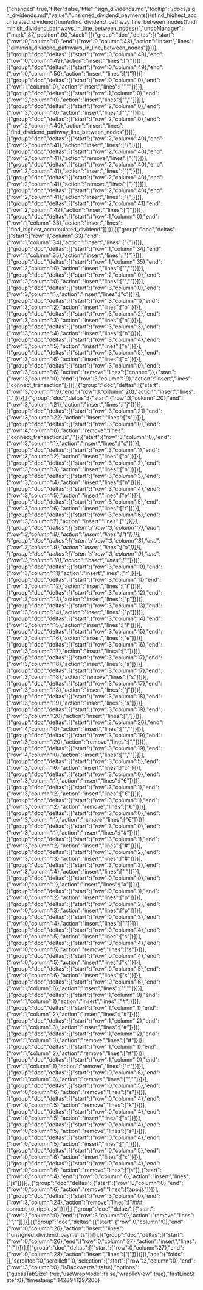 {"changed":true,"filter":false,"title":"sign_dividends.md","tooltip":"/docs/sign_dividends.md","value":"unsigned_dividend_payments()\nfind_highest_accumulated_dividend()\n\n\nfind_dividend_pathway_line_between_nodes()\ndiminish_dividend_pathways_in_line_between_nodes()","undoManager":{"mark":87,"position":90,"stack":[[{"group":"doc","deltas":[{"start":{"row":0,"column":0},"end":{"row":0,"column":48},"action":"insert","lines":["diminish_dividend_pathways_in_line_between_nodes"]}]}],[{"group":"doc","deltas":[{"start":{"row":0,"column":48},"end":{"row":0,"column":49},"action":"insert","lines":["("]}]}],[{"group":"doc","deltas":[{"start":{"row":0,"column":49},"end":{"row":0,"column":50},"action":"insert","lines":[")"]}]}],[{"group":"doc","deltas":[{"start":{"row":0,"column":0},"end":{"row":1,"column":0},"action":"insert","lines":["",""]}]}],[{"group":"doc","deltas":[{"start":{"row":1,"column":0},"end":{"row":2,"column":0},"action":"insert","lines":["",""]}]}],[{"group":"doc","deltas":[{"start":{"row":2,"column":0},"end":{"row":3,"column":0},"action":"insert","lines":["",""]}]}],[{"group":"doc","deltas":[{"start":{"row":2,"column":0},"end":{"row":2,"column":40},"action":"insert","lines":["find_dividend_pathway_line_between_nodes"]}]}],[{"group":"doc","deltas":[{"start":{"row":2,"column":40},"end":{"row":2,"column":41},"action":"insert","lines":["("]}]}],[{"group":"doc","deltas":[{"start":{"row":2,"column":40},"end":{"row":2,"column":41},"action":"remove","lines":["("]}]}],[{"group":"doc","deltas":[{"start":{"row":2,"column":40},"end":{"row":2,"column":41},"action":"insert","lines":[")"]}]}],[{"group":"doc","deltas":[{"start":{"row":2,"column":40},"end":{"row":2,"column":41},"action":"remove","lines":[")"]}]}],[{"group":"doc","deltas":[{"start":{"row":2,"column":40},"end":{"row":2,"column":41},"action":"insert","lines":["("]}]}],[{"group":"doc","deltas":[{"start":{"row":2,"column":41},"end":{"row":2,"column":42},"action":"insert","lines":[")"]}]}],[{"group":"doc","deltas":[{"start":{"row":1,"column":0},"end":{"row":1,"column":33},"action":"insert","lines":["find_highest_accumulated_dividend"]}]}],[{"group":"doc","deltas":[{"start":{"row":1,"column":33},"end":{"row":1,"column":34},"action":"insert","lines":["("]}]}],[{"group":"doc","deltas":[{"start":{"row":1,"column":34},"end":{"row":1,"column":35},"action":"insert","lines":[")"]}]}],[{"group":"doc","deltas":[{"start":{"row":1,"column":35},"end":{"row":2,"column":0},"action":"insert","lines":["",""]}]}],[{"group":"doc","deltas":[{"start":{"row":2,"column":0},"end":{"row":3,"column":0},"action":"insert","lines":["",""]}]}],[{"group":"doc","deltas":[{"start":{"row":3,"column":0},"end":{"row":3,"column":1},"action":"insert","lines":["c"]}]}],[{"group":"doc","deltas":[{"start":{"row":3,"column":1},"end":{"row":3,"column":2},"action":"insert","lines":["o"]}]}],[{"group":"doc","deltas":[{"start":{"row":3,"column":2},"end":{"row":3,"column":3},"action":"insert","lines":["n"]}]}],[{"group":"doc","deltas":[{"start":{"row":3,"column":3},"end":{"row":3,"column":4},"action":"insert","lines":["n"]}]}],[{"group":"doc","deltas":[{"start":{"row":3,"column":4},"end":{"row":3,"column":5},"action":"insert","lines":["e"]}]}],[{"group":"doc","deltas":[{"start":{"row":3,"column":5},"end":{"row":3,"column":6},"action":"insert","lines":["c"]}]}],[{"group":"doc","deltas":[{"start":{"row":3,"column":0},"end":{"row":3,"column":6},"action":"remove","lines":["connec"]},{"start":{"row":3,"column":0},"end":{"row":3,"column":19},"action":"insert","lines":["connect_transaction"]}]}],[{"group":"doc","deltas":[{"start":{"row":3,"column":19},"end":{"row":3,"column":20},"action":"insert","lines":["."]}]}],[{"group":"doc","deltas":[{"start":{"row":3,"column":20},"end":{"row":3,"column":21},"action":"insert","lines":["j"]}]}],[{"group":"doc","deltas":[{"start":{"row":3,"column":21},"end":{"row":3,"column":22},"action":"insert","lines":["s"]}]}],[{"group":"doc","deltas":[{"start":{"row":3,"column":0},"end":{"row":4,"column":0},"action":"remove","lines":["connect_transaction.js",""]},{"start":{"row":3,"column":0},"end":{"row":3,"column":1},"action":"insert","lines":["c"]}]}],[{"group":"doc","deltas":[{"start":{"row":3,"column":1},"end":{"row":3,"column":2},"action":"insert","lines":["o"]}]}],[{"group":"doc","deltas":[{"start":{"row":3,"column":2},"end":{"row":3,"column":3},"action":"insert","lines":["n"]}]}],[{"group":"doc","deltas":[{"start":{"row":3,"column":3},"end":{"row":3,"column":4},"action":"insert","lines":["n"]}]}],[{"group":"doc","deltas":[{"start":{"row":3,"column":4},"end":{"row":3,"column":5},"action":"insert","lines":["e"]}]}],[{"group":"doc","deltas":[{"start":{"row":3,"column":5},"end":{"row":3,"column":6},"action":"insert","lines":["t"]}]}],[{"group":"doc","deltas":[{"start":{"row":3,"column":6},"end":{"row":3,"column":7},"action":"insert","lines":["_"]}]}],[{"group":"doc","deltas":[{"start":{"row":3,"column":7},"end":{"row":3,"column":8},"action":"insert","lines":["t"]}]}],[{"group":"doc","deltas":[{"start":{"row":3,"column":8},"end":{"row":3,"column":9},"action":"insert","lines":["o"]}]}],[{"group":"doc","deltas":[{"start":{"row":3,"column":9},"end":{"row":3,"column":10},"action":"insert","lines":["_"]}]}],[{"group":"doc","deltas":[{"start":{"row":3,"column":10},"end":{"row":3,"column":11},"action":"insert","lines":["r"]}]}],[{"group":"doc","deltas":[{"start":{"row":3,"column":11},"end":{"row":3,"column":12},"action":"insert","lines":["i"]}]}],[{"group":"doc","deltas":[{"start":{"row":3,"column":12},"end":{"row":3,"column":13},"action":"insert","lines":["p"]}]}],[{"group":"doc","deltas":[{"start":{"row":3,"column":13},"end":{"row":3,"column":14},"action":"insert","lines":["p"]}]}],[{"group":"doc","deltas":[{"start":{"row":3,"column":14},"end":{"row":3,"column":15},"action":"insert","lines":["l"]}]}],[{"group":"doc","deltas":[{"start":{"row":3,"column":15},"end":{"row":3,"column":16},"action":"insert","lines":["e"]}]}],[{"group":"doc","deltas":[{"start":{"row":3,"column":16},"end":{"row":3,"column":17},"action":"insert","lines":["."]}]}],[{"group":"doc","deltas":[{"start":{"row":3,"column":17},"end":{"row":3,"column":18},"action":"insert","lines":["s"]}]}],[{"group":"doc","deltas":[{"start":{"row":3,"column":17},"end":{"row":3,"column":18},"action":"remove","lines":["s"]}]}],[{"group":"doc","deltas":[{"start":{"row":3,"column":17},"end":{"row":3,"column":18},"action":"insert","lines":["j"]}]}],[{"group":"doc","deltas":[{"start":{"row":3,"column":18},"end":{"row":3,"column":19},"action":"insert","lines":["s"]}]}],[{"group":"doc","deltas":[{"start":{"row":3,"column":19},"end":{"row":3,"column":20},"action":"insert","lines":[","]}]}],[{"group":"doc","deltas":[{"start":{"row":3,"column":20},"end":{"row":4,"column":0},"action":"insert","lines":["",""]}]}],[{"group":"doc","deltas":[{"start":{"row":3,"column":19},"end":{"row":3,"column":20},"action":"remove","lines":[","]}]}],[{"group":"doc","deltas":[{"start":{"row":3,"column":19},"end":{"row":4,"column":0},"action":"insert","lines":["",""]}]}],[{"group":"doc","deltas":[{"start":{"row":3,"column":5},"end":{"row":3,"column":6},"action":"insert","lines":["c"]}]}],[{"group":"doc","deltas":[{"start":{"row":3,"column":0},"end":{"row":3,"column":1},"action":"insert","lines":["€"]}]}],[{"group":"doc","deltas":[{"start":{"row":3,"column":1},"end":{"row":3,"column":2},"action":"insert","lines":["€"]}]}],[{"group":"doc","deltas":[{"start":{"row":3,"column":1},"end":{"row":3,"column":2},"action":"remove","lines":["€"]}]}],[{"group":"doc","deltas":[{"start":{"row":3,"column":0},"end":{"row":3,"column":1},"action":"remove","lines":["€"]}]}],[{"group":"doc","deltas":[{"start":{"row":3,"column":0},"end":{"row":3,"column":1},"action":"insert","lines":["#"]}]}],[{"group":"doc","deltas":[{"start":{"row":3,"column":1},"end":{"row":3,"column":2},"action":"insert","lines":["#"]}]}],[{"group":"doc","deltas":[{"start":{"row":3,"column":2},"end":{"row":3,"column":3},"action":"insert","lines":["#"]}]}],[{"group":"doc","deltas":[{"start":{"row":3,"column":3},"end":{"row":3,"column":4},"action":"insert","lines":[" "]}]}],[{"group":"doc","deltas":[{"start":{"row":0,"column":0},"end":{"row":0,"column":1},"action":"insert","lines":["a"]}]}],[{"group":"doc","deltas":[{"start":{"row":0,"column":1},"end":{"row":0,"column":2},"action":"insert","lines":["p"]}]}],[{"group":"doc","deltas":[{"start":{"row":0,"column":2},"end":{"row":0,"column":3},"action":"insert","lines":["p"]}]}],[{"group":"doc","deltas":[{"start":{"row":0,"column":3},"end":{"row":0,"column":4},"action":"insert","lines":["."]}]}],[{"group":"doc","deltas":[{"start":{"row":0,"column":4},"end":{"row":0,"column":5},"action":"insert","lines":["s"]}]}],[{"group":"doc","deltas":[{"start":{"row":0,"column":4},"end":{"row":0,"column":5},"action":"remove","lines":["s"]}]}],[{"group":"doc","deltas":[{"start":{"row":0,"column":4},"end":{"row":0,"column":5},"action":"insert","lines":["k"]}]}],[{"group":"doc","deltas":[{"start":{"row":0,"column":5},"end":{"row":0,"column":6},"action":"insert","lines":["s"]}]}],[{"group":"doc","deltas":[{"start":{"row":0,"column":6},"end":{"row":1,"column":0},"action":"insert","lines":["",""]}]}],[{"group":"doc","deltas":[{"start":{"row":1,"column":0},"end":{"row":1,"column":1},"action":"insert","lines":["#"]}]}],[{"group":"doc","deltas":[{"start":{"row":1,"column":1},"end":{"row":1,"column":2},"action":"insert","lines":["#"]}]}],[{"group":"doc","deltas":[{"start":{"row":1,"column":2},"end":{"row":1,"column":3},"action":"insert","lines":["#"]}]}],[{"group":"doc","deltas":[{"start":{"row":1,"column":2},"end":{"row":1,"column":3},"action":"remove","lines":["#"]}]}],[{"group":"doc","deltas":[{"start":{"row":1,"column":1},"end":{"row":1,"column":2},"action":"remove","lines":["#"]}]}],[{"group":"doc","deltas":[{"start":{"row":1,"column":0},"end":{"row":1,"column":1},"action":"remove","lines":["#"]}]}],[{"group":"doc","deltas":[{"start":{"row":0,"column":6},"end":{"row":1,"column":0},"action":"remove","lines":["",""]}]}],[{"group":"doc","deltas":[{"start":{"row":0,"column":5},"end":{"row":0,"column":6},"action":"remove","lines":["s"]}]}],[{"group":"doc","deltas":[{"start":{"row":0,"column":4},"end":{"row":0,"column":5},"action":"remove","lines":["k"]}]}],[{"group":"doc","deltas":[{"start":{"row":0,"column":4},"end":{"row":0,"column":5},"action":"insert","lines":["s"]}]}],[{"group":"doc","deltas":[{"start":{"row":0,"column":4},"end":{"row":0,"column":5},"action":"remove","lines":["s"]}]}],[{"group":"doc","deltas":[{"start":{"row":0,"column":4},"end":{"row":0,"column":5},"action":"insert","lines":["j"]}]}],[{"group":"doc","deltas":[{"start":{"row":0,"column":5},"end":{"row":0,"column":6},"action":"insert","lines":["s"]}]}],[{"group":"doc","deltas":[{"start":{"row":0,"column":4},"end":{"row":0,"column":6},"action":"remove","lines":["js"]},{"start":{"row":0,"column":4},"end":{"row":0,"column":6},"action":"insert","lines":["js"]}]}],[{"group":"doc","deltas":[{"start":{"row":0,"column":0},"end":{"row":0,"column":6},"action":"remove","lines":["app.js"]}]}],[{"group":"doc","deltas":[{"start":{"row":3,"column":0},"end":{"row":3,"column":24},"action":"remove","lines":["### connect_to_ripple.js"]}]}],[{"group":"doc","deltas":[{"start":{"row":2,"column":0},"end":{"row":3,"column":0},"action":"remove","lines":["",""]}]}],[{"group":"doc","deltas":[{"start":{"row":0,"column":0},"end":{"row":0,"column":26},"action":"insert","lines":["unsigned_dividend_payments"]}]}],[{"group":"doc","deltas":[{"start":{"row":0,"column":26},"end":{"row":0,"column":27},"action":"insert","lines":["("]}]}],[{"group":"doc","deltas":[{"start":{"row":0,"column":27},"end":{"row":0,"column":28},"action":"insert","lines":[")"]}]}]]},"ace":{"folds":[],"scrolltop":0,"scrollleft":0,"selection":{"start":{"row":3,"column":0},"end":{"row":3,"column":0},"isBackwards":false},"options":{"guessTabSize":true,"useWrapMode":false,"wrapToView":true},"firstLineState":0},"timestamp":1428941297206}